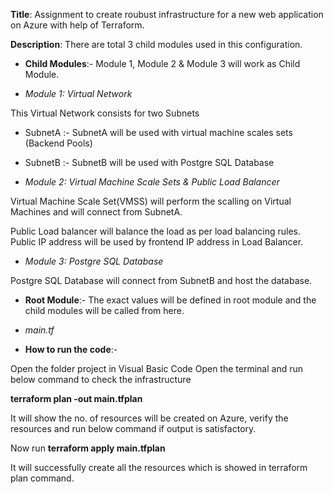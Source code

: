 **Title**: Assignment to create roubust infrastructure for a new web application on Azure with help of Terraform.

**Description**: There are total 3 child modules used in this configuration.

- **Child Modules**:- Module 1, Module 2 & Module 3 will work as Child Module.

- _Module 1: Virtual Network_

This Virtual Network consists for two Subnets
- SubnetA :- SubnetA will be used with virtual machine scales sets (Backend Pools)
- SubnetB :- SubnetB will be used with Postgre SQL Database

- _Module 2: Virtual Machine Scale Sets & Public Load Balancer_

Virtual Machine Scale Set(VMSS) will perform the scalling on Virtual Machines and will connect from SubnetA.

Public Load balancer will balance the load as per load balancing rules.
Public IP address will be used by frontend IP address in Load Balancer.

- _Module 3: Postgre SQL Database_

Postgre SQL Database will connect from SubnetB and host the database.


- **Root Module**:- The exact values will be defined in root module and the child modules will be called from here.

- _main.tf_

- **How to run the code**:-

Open the folder project in Visual Basic Code 
Open the terminal and run below command to check the infrastructure 

**terraform plan -out main.tfplan**

It will show the no. of resources will be created on Azure, verify the resources and run below command if output is satisfactory.

Now run **terraform apply main.tfplan**

It will successfully create all the resources which is showed in terraform plan command.
